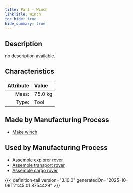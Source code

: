 ```yaml
---
title: Part - Winch
linkTitle: Winch
toc_hide: true
hide_summary: true
---
```

<!-- This is generated by the MarsSim HelpGenertor, do not edit. -->

## Description
no description available.

## Characteristics

| Attribute      | Value |
|--------:|:------|
|Mass:|75.0 kg|
|Type:|Tool|

## Made by Manufacturing Process

- [Make winch](/docs/definitions/process/make-winch)

## Used by Manufacturing Process

- [Assemble explorer rover](/docs/definitions/process/assemble-explorer-rover)
- [Assemble transport rover](/docs/definitions/process/assemble-transport-rover)
- [Assemble cargo rover](/docs/definitions/process/assemble-cargo-rover)



{{< definition-tail version="3.10.0" generatedOn="2025-10-09T21:45:01.8754429" >}}



